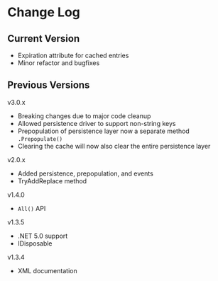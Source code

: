 # Change Log

## Current Version
 
- Expiration attribute for cached entries
- Minor refactor and bugfixes

## Previous Versions

v3.0.x

- Breaking changes due to major code cleanup
- Allowed persistence driver to support non-string keys
- Prepopulation of persistence layer now a separate method ```.Prepopulate()```
- Clearing the cache will now also clear the entire persistence layer

v2.0.x

- Added persistence, prepopulation, and events
- TryAddReplace method

v1.4.0

- ```All()``` API

v1.3.5

- .NET 5.0 support
- IDisposable

v1.3.4

- XML documentation

